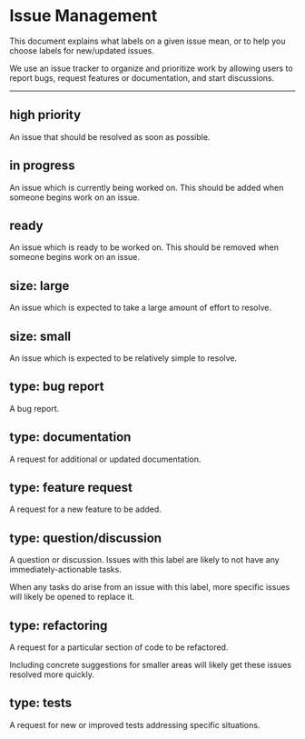 # Issue Management

This document explains what labels on a given issue mean, or to help you
choose labels for new/updated issues.

We use an issue tracker to organize and prioritize work by allowing users
to report bugs, request features or documentation, and start discussions.

---

## high priority

An issue that should be resolved as soon as possible.

## in progress

An issue which is currently being worked on. This should be added when
someone begins work on an issue.

## ready

An issue which is ready to be worked on. This should be removed when
someone begins work on an issue.

## size: large

An issue which is expected to take a large amount of effort to resolve.

## size: small

An issue which is expected to be relatively simple to resolve.

## type: bug report

A bug report.

## type: documentation

A request for additional or updated documentation.

## type: feature request

A request for a new feature to be added.

## type: question/discussion

A question or discussion. Issues with this label are likely to not have
any immediately-actionable tasks.

When any tasks do arise from an issue with this label, more specific
issues will likely be opened to replace it.

## type: refactoring

A request for a particular section of code to be refactored.

Including concrete suggestions for smaller areas will likely get these
issues resolved more quickly.

## type: tests

A request for new or improved tests addressing specific situations.
